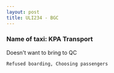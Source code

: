 ```yaml
---
layout: post
title: ULI234 - BGC
---
```


### Name of taxi: KPA Transport

Doesn't want to bring to QC

```Refused boarding, Choosing passengers```
